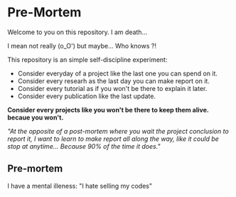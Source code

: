 # Pre-Mortem
Welcome to you on this repository. 
I am death... 

I mean not really (o_O') but maybe... Who knows ?!

This repository is an simple self-discipline experiment:
- Consider everyday of a project like the last one you can spend on it.
- Consider every researh as the last day you can make report on it.
- Consider every tutorial as if you won't be there to explain it later.
- Consider every publication like the last update.

**Consider every projects like you won't be there to keep them alive. becaue you won't.**

_"At the opposite of a post-mortem where you wait the project conclusion to report it,
I want to learn to make report all along the way, like it could be stop at anytime... 
Because 90% of the time it does."_


## Pre-mortem

I have a mental illeness:
"I hate selling my codes"







 
